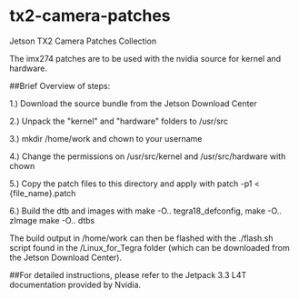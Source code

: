 # tx2-camera-patches
Jetson TX2 Camera Patches Collection

The imx274 patches are to be used with the nvidia source for kernel and hardware. 

##Brief Overview of steps:

1.) Download the source bundle from the Jetson Download Center

2.) Unpack the "kernel" and "hardware" folders to /usr/src

3.) mkdir /home/work and chown to your username

4.) Change the permissions on /usr/src/kernel and /usr/src/hardware with chown

5.) Copy the patch files to this directory and apply with patch -p1 < {file_name}.patch

6.) Build the dtb and images with make -O.. tegra18_defconfig, make -O.. zImage make -O.. dtbs


The build output in /home/work can then be flashed with the ./flash.sh script found in the /Linux_for_Tegra folder (which can be downloaded from the Jetson Download Center).

##For detailed instructions, please refer to the Jetpack 3.3 L4T documentation provided by Nvidia.

